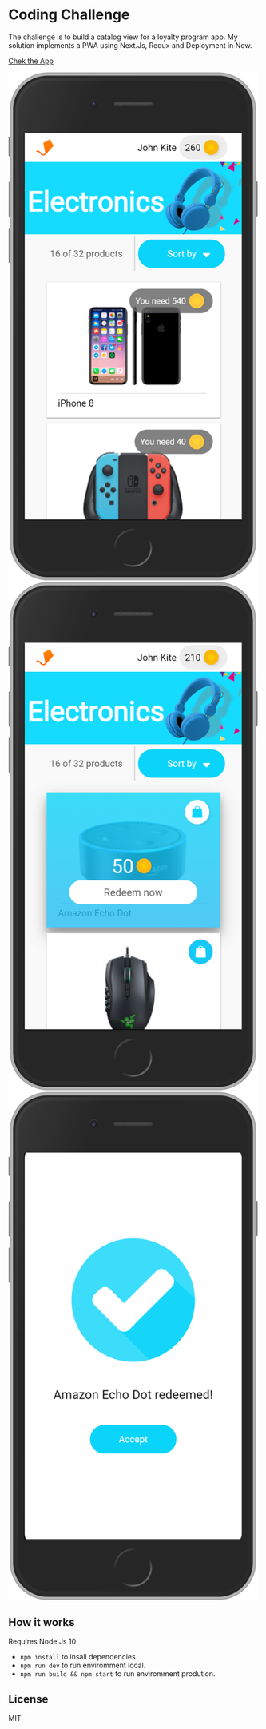 # Coding Challenge

The challenge is to build a catalog view for a loyalty program app. My solution implements a PWA using Next.Js, Redux and Deployment in Now.

[Chek the App](https://code-challenge.aaronsaban98.now.sh/)

<img src="./.readme-static/screen1.png" alt="Screenshot" width="500"/>
<img src="./.readme-static/screen3.png" alt="Screenshot" width="500"/>
<img src="./.readme-static/screen2.png" alt="Screenshot" width="500"/> 

## How it works

Requires Node.Js 10

* `npm install` to insall dependencies.
* `npm run dev` to run enviromment local.
* `npm run build && npm start` to run enviromment prodution.

## License

MIT
